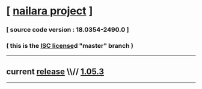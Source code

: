 
# [ [nailara project](http://www.nailara.net/) ]

### [ source code version : 18.0354-2490.0 ]

### ( this is the [ISC license](license)d "master" branch )
---
## current [release](https://github.com/anotherlink/nailara/releases) \\\\// [1.05.3](https://github.com/anotherlink/nailara/releases/tag/1.05.3)
---
